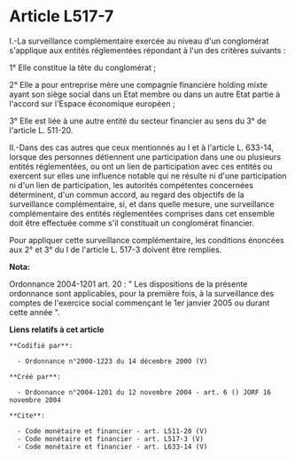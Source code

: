 # Article L517-7

I.-La surveillance complémentaire exercée au niveau d'un conglomérat s'applique aux entités réglementées répondant à l'un des
critères suivants : 

1° Elle constitue la tête du conglomérat ; 

2° Elle a pour entreprise mère une compagnie financière holding mixte ayant son siège social dans un Etat membre ou dans un
autre Etat partie à l'accord sur l'Espace économique européen ; 

3° Elle est liée à une autre entité du secteur financier au sens du 3° de l'article L. 511-20. 

II.-Dans des cas autres que ceux mentionnés au I et à l'article L. 633-14, lorsque des personnes détiennent une participation
dans une ou plusieurs entités réglementées, ou ont un lien de participation avec ces entités ou exercent sur elles une
influence notable qui ne résulte ni d'une participation ni d'un lien de participation, les autorités compétentes concernées
déterminent, d'un commun accord, au regard des objectifs de la surveillance complémentaire, si, et dans quelle mesure, une
surveillance complémentaire des entités réglementées comprises dans cet ensemble doit être effectuée comme s'il constituait
un conglomérat financier. 

Pour appliquer cette surveillance complémentaire, les conditions énoncées aux 2° et 3° du I de l'article L. 517-3 doivent
être remplies.

**Nota:**

Ordonnance 2004-1201 art. 20 : " Les dispositions de la présente ordonnance sont applicables, pour la première fois, à la
surveillance des comptes de l'exercice social commençant le 1er janvier 2005 ou durant cette année ".

**Liens relatifs à cet article**

	**Codifié par**:

	  - Ordonnance n°2000-1223 du 14 décembre 2000 (V)

	**Créé par**:

	  - Ordonnance n°2004-1201 du 12 novembre 2004 - art. 6 () JORF 16 novembre 2004

	**Cite**:

	  - Code monétaire et financier - art. L511-20 (V)
	  - Code monétaire et financier - art. L517-3 (V)
	  - Code monétaire et financier - art. L633-14 (V)
